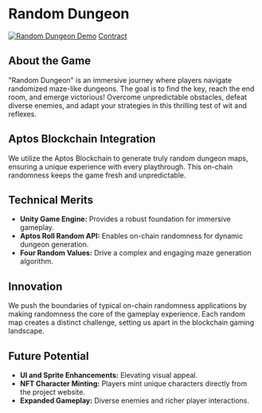 # Random Dungeon

[![Random Dungeon Demo](https://i.ibb.co/1T1DCxd/image.png)](https://www.youtube.com/watch?v=YJuUeHMA8TI)
[Contract](https://explorer.aptoslabs.com/account/0x5405dce9038c0c4c3f771c9c7357d366b4ff030d837a35b57196ec754049a4c1?network=randomnet)



## About the Game

"Random Dungeon" is an immersive journey where players navigate randomized maze-like dungeons. The goal is to find the key, reach the end room, and emerge victorious! Overcome unpredictable obstacles, defeat diverse enemies, and adapt your strategies in this thrilling test of wit and reflexes.

## Aptos Blockchain Integration

We utilize the Aptos Blockchain to generate truly random dungeon maps, ensuring a unique experience with every playthrough. This on-chain randomness keeps the game fresh and unpredictable.

## Technical Merits

- **Unity Game Engine:** Provides a robust foundation for immersive gameplay.
- **Aptos Roll Random API:** Enables on-chain randomness for dynamic dungeon generation.
- **Four Random Values:** Drive a complex and engaging maze generation algorithm.

## Innovation

We push the boundaries of typical on-chain randomness applications by making randomness the core of the gameplay experience. Each random map creates a distinct challenge, setting us apart in the blockchain gaming landscape.

## Future Potential

- **UI and Sprite Enhancements:** Elevating visual appeal.
- **NFT Character Minting:** Players mint unique characters directly from the project website.
- **Expanded Gameplay:** Diverse enemies and richer player interactions.
